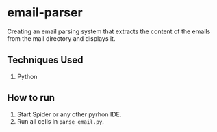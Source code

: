 # email-parser
Creating an email parsing system that extracts the content of the emails from the mail directory and displays it.

## Techniques Used
1. Python



## How to run
1. Start Spider or any other pyrhon IDE.
2. Run all cells in `parse_email.py`.
